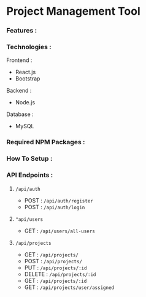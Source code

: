 # Project Management Tool

### Features :

### Technologies :

Frontend :
-  React.js
-  Bootstrap

Backend : 
-  Node.js

Database :
-  MySQL

### Required NPM Packages : 

### How To Setup : 

### API Endpoints : 

1. ```/api/auth```
    - POST : ```/api/auth/register```
    - POST : ```/api/auth/login```  

2. ```"api/users```
    - GET : ```/api/users/all-users```  

3. ```/api/projects```
    - GET : ```/api/projects/``` 
    - POST : ```/api/projects/``` 
    - PUT : ```/api/projects/:id``` 
    - DELETE : ```/api/projects/:id``` 
    - GET : ```/api/projects/:id``` 
    - GET : ```/api/projects/user/assigned``` 
